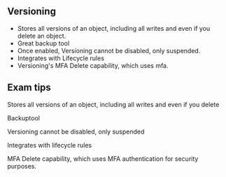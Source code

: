 ## Versioning

- Stores all versions of an object, including all writes and even if you delete an object.
- Great backup tool
- Once enabled, Versioning cannot be disabled, only suspended.
- Integrates with Lifecycle rules
- Versioning's MFA Delete capability, which uses mfa.

## Exam tips

Stores all versions of an object, including all writes and even if you delete

Backuptool

Versioning cannot be disabled, only suspended

Integrates with lifecycle rules

MFA Delete capability, which uses MFA authentication for security purposes.

